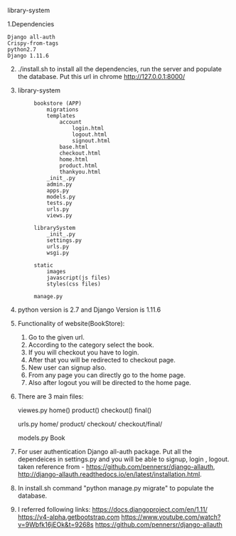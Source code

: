 library-system

1.Dependencies

	Django all-auth
	Crispy-from-tags
	python2.7
	Django 1.11.6


2. ./install.sh to install all the dependencies, run the server and populate the database. Put this url in chrome http://127.0.0.1:8000/

3. library-system
		
			bookstore (APP)
				migrations
				templates
					account
						login.html
						logout.html
						signout.html
					base.html
					checkout.html
					home.html
					product.html
                    thankyou.html
				_init_.py
				admin.py
				apps.py
				models.py
				tests.py
				urls.py
				views.py

			librarySystem
				_init_.py
				settings.py
				urls.py
				wsgi.py

			static
				images
				javascript(js files)
				styles(css files)

			manage.py


4. python version is 2.7 and Django Version is 1.11.6

5. Functionality of website(BookStore):

	1. Go to the given url.
	2. According to the category select the book.
	3. If you will checkout you have to login.
	4. After that you will be redirected to checkout page.
	5. New user can signup also.
	6. From any page you can directly go to the home page.
	7. Also after logout you will be directed to the home page.


6. There are 3 main files:

	viewes.py
		home()
		product()
		checkout()
                final()

	urls.py
		home/
		product/
		checkout/
		checkout/final/

	models.py
		Book


7. For user authentication Django all-auth package. Put all the dependeices in settings.py and you will be able to signup, login , logout. taken reference from - https://github.com/pennersr/django-allauth, http://django-allauth.readthedocs.io/en/latest/installation.html.

8. In install.sh command "python manage.py migrate" to populate the database. 

9. I referred following links:
	https://docs.djangoproject.com/en/1.11/
	https://v4-alpha.getbootstrap.com
	https://www.youtube.com/watch?v=9Wbfk16jEOk&t=9268s
	https://github.com/pennersr/django-allauth

	


